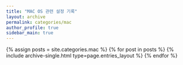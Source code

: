 ```yaml
---
title: "MAC OS 관련 설정 기록"
layout: archive
permalink: categories/mac
author_profile: true
sidebar_main: true
---
```


{% assign posts = site.categories.mac %}
{% for post in posts %} {% include archive-single.html type=page.entries_layout %} {% endfor %}
